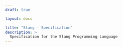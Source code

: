 ```yaml
---
draft: true

layout: docs

title: "Slang - Specification"
description: >
  Specification for the Slang Programming Language
---
```

